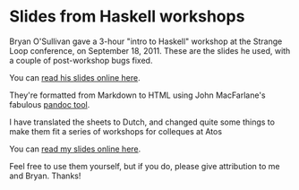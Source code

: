 # Slides from Haskell workshops 

Bryan O'Sullivan gave a 3-hour "intro to Haskell" workshop at the Strange Loop
conference, on September 18, 2011. These are the slides he used,
with a couple of post-workshop bugs fixed.

You can [read his slides online
here](http://bos.github.com/strange-loop-2011/slides/slides.html).

They're formatted from Markdown to HTML using John MacFarlane's
fabulous [pandoc tool](http://johnmacfarlane.net/pandoc/).

I have translated the sheets to Dutch, and changed quite some things
to make them fit a series of workshops for colleques at Atos

You can [read my slides online
here](http://hanjoosten.github.com/HaskellWorkshop/slides/slidesDutch.html).

Feel free to use them yourself, but if you do, please give attribution
to me and Bryan. Thanks!



